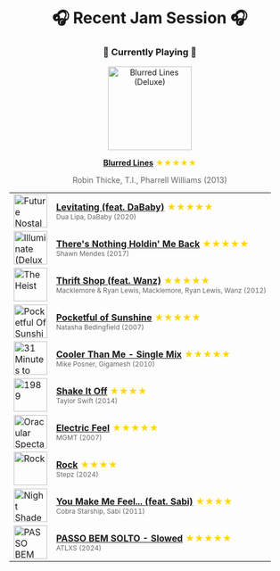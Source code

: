 <div align='center'>

# 🎧 Recent Jam Session 🎧

<h3>🎵 Currently Playing 🎵</h3>

<a href="https://open.spotify.com/track/0n4bITAu0Y0nigrz3MFJMb"><img src="https://i.scdn.co/image/ab67616d0000b273bf4733171d920f2a62b24713" width="150" height="150" alt="Blurred Lines (Deluxe)" /></a>

<b><a href="https://open.spotify.com/track/0n4bITAu0Y0nigrz3MFJMb">Blurred Lines</a></b><span style="color: gold;"> ★★★★★</span>

<span style="color: #666;">Robin Thicke, T.I., Pharrell Williams (2013)</span>

<table style='margin: 0 auto; max-width: 550px;'>
<tr>
<td width="60"><a href="https://open.spotify.com/track/5nujrmhLynf4yMoMtj8AQF"><img src="https://i.scdn.co/image/ab67616d0000b2732172b607853fa89cefa2beb4" width="60" height="60" alt="Future Nostalgia" /></a></td>
<td><b><a href="https://open.spotify.com/track/5nujrmhLynf4yMoMtj8AQF">Levitating (feat. DaBaby)</a></b> <span style="color: gold;"> ★★★★★</span><br><span style="font-size: 12px; color: #666;">Dua Lipa, DaBaby (2020)</span></td>
</tr>
<tr>
<td width="60"><a href="https://open.spotify.com/track/7JJmb5XwzOO8jgpou264Ml"><img src="https://i.scdn.co/image/ab67616d0000b273ea3ef7697cfd5705b8f47521" width="60" height="60" alt="Illuminate (Deluxe)" /></a></td>
<td><b><a href="https://open.spotify.com/track/7JJmb5XwzOO8jgpou264Ml">There's Nothing Holdin' Me Back</a></b> <span style="color: gold;"> ★★★★★</span><br><span style="font-size: 12px; color: #666;">Shawn Mendes (2017)</span></td>
</tr>
<tr>
<td width="60"><a href="https://open.spotify.com/track/6CjtS2JZH9RkDz5UVInsa9"><img src="https://i.scdn.co/image/ab67616d0000b2732a6b364528b128a4a17d100d" width="60" height="60" alt="The Heist" /></a></td>
<td><b><a href="https://open.spotify.com/track/6CjtS2JZH9RkDz5UVInsa9">Thrift Shop (feat. Wanz)</a></b> <span style="color: gold;"> ★★★★★</span><br><span style="font-size: 12px; color: #666;">Macklemore & Ryan Lewis, Macklemore, Ryan Lewis, Wanz (2012)</span></td>
</tr>
<tr>
<td width="60"><a href="https://open.spotify.com/track/1uigwk5hNV84zRd5YQQRTk"><img src="https://i.scdn.co/image/ab67616d0000b273861f87fea3ad0f7b23453780" width="60" height="60" alt="Pocketful Of Sunshine" /></a></td>
<td><b><a href="https://open.spotify.com/track/1uigwk5hNV84zRd5YQQRTk">Pocketful of Sunshine</a></b> <span style="color: gold;"> ★★★★★</span><br><span style="font-size: 12px; color: #666;">Natasha Bedingfield (2007)</span></td>
</tr>
<tr>
<td width="60"><a href="https://open.spotify.com/track/2V4bv1fNWfTcyRJKmej6Sj"><img src="https://i.scdn.co/image/ab67616d0000b273d6165c0d6eba7e5bf3fca16d" width="60" height="60" alt="31 Minutes to Takeoff" /></a></td>
<td><b><a href="https://open.spotify.com/track/2V4bv1fNWfTcyRJKmej6Sj">Cooler Than Me - Single Mix</a></b> <span style="color: gold;"> ★★★★★</span><br><span style="font-size: 12px; color: #666;">Mike Posner, Gigamesh (2010)</span></td>
</tr>
<tr>
<td width="60"><a href="https://open.spotify.com/track/5xTtaWoae3wi06K5WfVUUH"><img src="https://i.scdn.co/image/ab67616d0000b2739abdf14e6058bd3903686148" width="60" height="60" alt="1989" /></a></td>
<td><b><a href="https://open.spotify.com/track/5xTtaWoae3wi06K5WfVUUH">Shake It Off</a></b> <span style="color: gold;"> ★★★★</span><br><span style="font-size: 12px; color: #666;">Taylor Swift (2014)</span></td>
</tr>
<tr>
<td width="60"><a href="https://open.spotify.com/track/3FtYbEfBqAlGO46NUDQSAt"><img src="https://i.scdn.co/image/ab67616d0000b2738b32b139981e79f2ebe005eb" width="60" height="60" alt="Oracular Spectacular" /></a></td>
<td><b><a href="https://open.spotify.com/track/3FtYbEfBqAlGO46NUDQSAt">Electric Feel</a></b> <span style="color: gold;"> ★★★★★</span><br><span style="font-size: 12px; color: #666;">MGMT (2007)</span></td>
</tr>
<tr>
<td width="60"><a href="https://open.spotify.com/track/6dXjUMjFxfAX4F2dHKqQzf"><img src="https://i.scdn.co/image/ab67616d0000b2735299e58cae4abdeebf3bab3a" width="60" height="60" alt="Rock" /></a></td>
<td><b><a href="https://open.spotify.com/track/6dXjUMjFxfAX4F2dHKqQzf">Rock</a></b> <span style="color: gold;"> ★★★★</span><br><span style="font-size: 12px; color: #666;">Stepz (2024)</span></td>
</tr>
<tr>
<td width="60"><a href="https://open.spotify.com/track/16Of7eeW44kt0a1M0nitHM"><img src="https://i.scdn.co/image/ab67616d0000b273a4c01842096428fb14859bdc" width="60" height="60" alt="Night Shades" /></a></td>
<td><b><a href="https://open.spotify.com/track/16Of7eeW44kt0a1M0nitHM">You Make Me Feel... (feat. Sabi)</a></b> <span style="color: gold;"> ★★★★</span><br><span style="font-size: 12px; color: #666;">Cobra Starship, Sabi (2011)</span></td>
</tr>
<tr>
<td width="60"><a href="https://open.spotify.com/track/4sTlQPMyoFMPdhAJvErBN3"><img src="https://i.scdn.co/image/ab67616d0000b27336385e0fad3c87e8e8f19071" width="60" height="60" alt="PASSO BEM SOLTO" /></a></td>
<td><b><a href="https://open.spotify.com/track/4sTlQPMyoFMPdhAJvErBN3">PASSO BEM SOLTO - Slowed</a></b> <span style="color: gold;"> ★★★★★</span><br><span style="font-size: 12px; color: #666;">ATLXS (2024)</span></td>
</tr>
</table>
</div>

